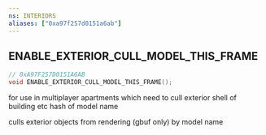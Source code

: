 ```yaml
---
ns: INTERIORS
aliases: ["0xa97f257d0151a6ab"]
---
```

## ENABLE_EXTERIOR_CULL_MODEL_THIS_FRAME

```c
// 0xA97F257D0151A6AB
void ENABLE_EXTERIOR_CULL_MODEL_THIS_FRAME();
```

for use in multiplayer apartments which need to cull exterior shell of building etc
hash of model name

culls exterior objects from rendering (gbuf only) by model name

